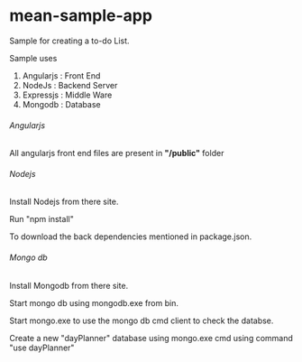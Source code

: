 # mean-sample-app
<p>Sample for creating a to-do List.</p>
<p> Sample uses </p>
<ol>
  <li>Angularjs : Front End</li>
  <li>NodeJs : Backend Server</li>
  <li>Expressjs : Middle Ware</li>
  <li>Mongodb : Database</li>
</ol>
<h6>Angularjs </h6>
<p>All angularjs front end files are present in <strong>"/public"</strong> folder</p>

<h6>Nodejs </h6>
<p>Install Nodejs from there site.</p>
<div>
  <p>Run "npm install"</p>
  <p>To download the back dependencies mentioned in package.json.</p>
</div>

<h6>Mongo db</h6>
<div>
  <p>Install Mongodb from there site.</p>
  <p>Start mongo db using mongodb.exe from bin.</p>
  <p>Start mongo.exe to use the mongo db cmd client to check the databse.</p>
  <p>Create a new "dayPlanner" database using mongo.exe cmd using command "use dayPlanner"</p> 
</div>




  
  
